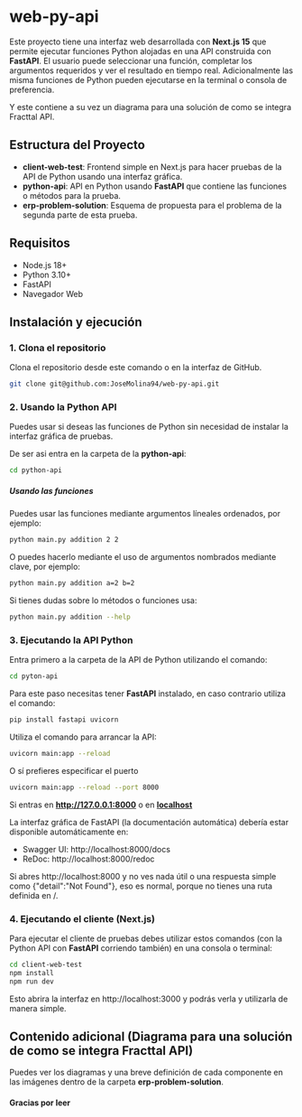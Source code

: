 # web-py-api

Este proyecto tiene una interfaz web desarrollada con **Next.js 15** que permite ejecutar funciones Python alojadas en una API construida con **FastAPI**. El usuario puede seleccionar una función, completar los argumentos requeridos y ver el resultado en tiempo real. Adicionalmente las misma funciones de Python pueden ejecutarse en la terminal o consola de preferencia.

Y este contiene a su vez un diagrama para una solución de como se integra Fracttal API.

## Estructura del Proyecto

- **client-web-test**: Frontend simple en Next.js para hacer pruebas de la API de Python usando una interfaz gráfica.
- **python-api**: API en Python usando **FastAPI** que contiene las funciones o métodos para la prueba.
- **erp-problem-solution**: Esquema de propuesta para el problema de la segunda parte de esta prueba.

## Requisitos

- Node.js 18+
- Python 3.10+
- FastAPI
- Navegador Web

## Instalación y ejecución

### 1. Clona el repositorio

Clona el repositorio desde este comando o en la interfaz de GitHub.

```bash
git clone git@github.com:JoseMolina94/web-py-api.git
```

### 2. Usando la Python API

Puedes usar si deseas las funciones de Python sin necesidad de instalar la interfaz gráfica de pruebas.

De ser asi entra en la carpeta de la **python-api**:

```bash
cd python-api
```

##### Usando las funciones

Puedes usar las funciones mediante argumentos líneales ordenados, por ejemplo:

```bash
python main.py addition 2 2
```

O puedes hacerlo mediante el uso de argumentos nombrados mediante clave, por ejemplo:

```bash
python main.py addition a=2 b=2
```

Si tienes dudas sobre lo métodos o funciones usa:

```bash
python main.py addition --help
```

### 3. Ejecutando la API Python

Entra primero a la carpeta de la API de Python utilizando el comando:

```bash
cd pyton-api
```

Para este paso necesitas tener **FastAPI** instalado, en caso contrario utiliza el comando:

```bash
pip install fastapi uvicorn
```

Utiliza el comando para arrancar la API: 

```bash
uvicorn main:app --reload
```
O sí prefieres especificar el puerto

```bash
uvicorn main:app --reload --port 8000
```

Si entras en **http://127.0.0.1:8000** o en **[localhost](http://localhost:8000/)**

La interfaz gráfica de FastAPI (la documentación automática) debería estar disponible automáticamente en:

- Swagger UI: http://localhost:8000/docs
- ReDoc: http://localhost:8000/redoc

Si abres http://localhost:8000 y no ves nada útil o una respuesta simple como {"detail":"Not Found"}, eso es normal, porque no tienes una ruta definida en /.

### 4. Ejecutando el cliente (Next.js)

Para ejecutar el cliente de pruebas debes utilizar estos comandos (con la Python API con **FastAPI** corriendo también) en una consola o terminal:

```bash
cd client-web-test
npm install
npm run dev
```

Esto abrira la interfaz en http://localhost:3000 y podrás verla y utilizarla de manera simple.

## Contenido adicional (Diagrama para una solución de como se integra Fracttal API)

Puedes ver los diagramas y una breve definición de cada componente en las imágenes dentro de la carpeta **erp-problem-solution**.


#### Gracias por leer